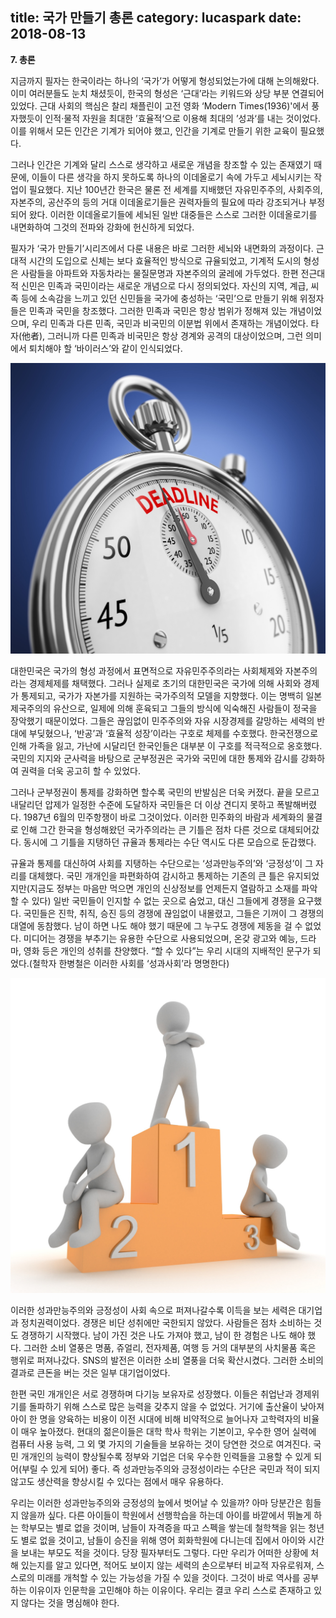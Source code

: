 title: 국가 만들기 총론
category: lucaspark
date: 2018-08-13
------------------------------------

**7. 총론**
  
지금까지 필자는 한국이라는 하나의 ‘국가’가 어떻게 형성되었는가에 대해 논의해왔다. 이미 여러분들도 눈치 채셨듯이, 한국의 형성은 ‘근대’라는 키워드와 상당 부분 연결되어 있었다. 근대 사회의 핵심은 찰리 채플린이 고전 영화 ‘Modern Times(1936)'에서 풍자했듯이 인적·물적 자원을 최대한 ’효율적‘으로 이용해 최대의 ’성과‘를 내는 것이었다. 이를 위해서 모든 인간은 기계가 되어야 했고, 인간을 기계로 만들기 위한 교육이 필요했다. 

그러나 인간은 기계와 달리 스스로 생각하고 새로운 개념을 창조할 수 있는 존재였기 때문에, 이들이 다른 생각을 하지 못하도록 하나의 이데올로기 속에 가두고 세뇌시키는 작업이 필요했다. 지난 100년간 한국은 물론 전 세계를 지배했던 자유민주주의, 사회주의, 자본주의, 공산주의 등의 거대 이데올로기들은 권력자들의 필요에 따라 강조되거나 부정되어 왔다. 이러한 이데올로기들에 세뇌된 일반 대중들은 스스로 그러한 이데올로기를 내면화하여 그것의 전파와 강화에 헌신하게 되었다. 

필자가 ‘국가 만들기’시리즈에서 다룬 내용은 바로 그러한 세뇌와 내면화의 과정이다. 근대적 시간의 도입으로 신체는 보다 효율적인 방식으로 규율되었고, 기계적 도시의 형성은 사람들을 아파트와 자동차라는 물질문명과 자본주의의 굴레에 가두었다. 한편 전근대적 신민은 민족과 국민이라는 새로운 개념으로 다시 정의되었다. 자신의 지역, 계급, 씨족 등에 소속감을 느끼고 있던 신민들을 국가에 충성하는 ‘국민’으로 만들기 위해 위정자들은 민족과 국민을 창조했다. 그러한 민족과 국민은 항상 범위가 정해져 있는 개념이었으며, 우리 민족과 다른 민족, 국민과 비국민의 이분법 위에서 존재하는 개념이었다. 타자(他者), 그러니까 다른 민족과 비국민은 항상 경계와 공격의 대상이었으며, 그런 의미에서 퇴치해야 할 ‘바이러스’와 같이 인식되었다. 

![pixabay](./userdata/images/081318-1.jpg)

대한민국은 국가의 형성 과정에서 표면적으로 자유민주주의라는 사회체제와 자본주의라는 경제체제를 채택했다. 그러나 실제로 초기의 대한민국은 국가에 의해 사회와 경제가 통제되고, 국가가 자본가를 지원하는 국가주의적 모델을 지향했다. 이는 명백히 일본 제국주의의 유산으로, 일제에 의해 훈육되고 그들의 방식에 익숙해진 사람들이 정국을 장악했기 때문이었다. 그들은 끊임없이 민주주의와 자유 시장경제를 갈망하는 세력의 반대에 부딪혔으나, ‘반공’과 ‘효율적 성장’이라는 구호로 체제를 수호했다. 한국전쟁으로 인해 가족을 잃고, 가난에 시달리던 한국인들은 대부분 이 구호를 적극적으로 옹호했다. 국민의 지지와 군사력을 바탕으로 군부정권은 국가와 국민에 대한 통제와 감시를 강화하여 권력을 더욱 공고히 할 수 있었다.  

그러나 군부정권이 통제를 강화하면 할수록 국민의 반발심은 더욱 커졌다. 끝을 모르고 내달리던 압제가 일정한 수준에 도달하자 국민들은 더 이상 견디지 못하고 폭발해버렸다. 1987년 6월의 민주항쟁이 바로 그것이었다. 이러한 민주화의 바람과 세계화의 물결로 인해 그간 한국을 형성해왔던 국가주의라는 큰 기틀은 점차 다른 것으로 대체되어갔다. 동시에 그 기틀을 지탱하던 규율과 통제라는 수단 역시도 다른 모습으로 둔갑했다. 

규율과 통제를 대신하여 사회를 지탱하는 수단으로는 ‘성과만능주의’와 ‘긍정성’이 그 자리를 대체했다. 국민 개개인을 파편화하여 감시하고 통제하는 기존의 큰 틀은 유지되었지만(지금도 정부는 마음만 먹으면 개인의 신상정보를 언제든지 열람하고 소재를 파악할 수 있다) 일반 국민들이 인지할 수 없는 곳으로 숨었고, 대신 그들에게 경쟁을 요구했다. 국민들은 진학, 취직, 승진 등의 경쟁에 끊임없이 내몰렸고, 그들은 기꺼이 그 경쟁의 대열에 동참했다. 남이 하면 나도 해야 했기 때문에 그 누구도 경쟁에 제동을 걸 수 없었다. 미디어는 경쟁을 부추기는 유용한 수단으로 사용되었으며, 온갖 광고와 예능, 드라마, 영화 등은 개인의 성취를 찬양했다. “할 수 있다”는 우리 시대의 지배적인 문구가 되었다.(철학자 한병철은 이러한 사회를 ‘성과사회’라 명명한다)

![pixabay](./userdata/images/081318-2.jpg)

이러한 성과만능주의와 긍정성이 사회 속으로 퍼져나갈수록 이득을 보는 세력은 대기업과 정치권력이었다. 경쟁은 비단 성취에만 국한되지 않았다. 사람들은 점차 소비하는 것도 경쟁하기 시작했다. 남이 가진 것은 나도 가져야 했고, 남이 한 경험은 나도 해야 했다. 그러한 소비 열풍은 명품, 쥬얼리, 전자제품, 여행 등 거의 대부분의 사치물품 혹은 행위로 퍼져나갔다. SNS의 발전은 이러한 소비 열풍을 더욱 확산시켰다. 그러한 소비의 결과로 큰돈을 버는 것은 일부 대기업이었다. 

한편 국민 개개인은 서로 경쟁하며 다기능 보유자로 성장했다. 이들은 취업난과 경제위기를 돌파하기 위해 스스로 많은 능력을 갖추지 않을 수 없었다. 거기에 출산율이 낮아져 아이 한 명을 양육하는 비용이 이전 시대에 비해 비약적으로 늘어나자 고학력자의 비율이 매우 높아졌다. 현대의 젊은이들은 대학 학사 학위는 기본이고, 우수한 영어 실력에 컴퓨터 사용 능력, 그 외 몇 가지의 기술들을 보유하는 것이 당연한 것으로 여겨진다. 국민 개개인의 능력이 향상될수록 정부와 기업은 더욱 우수한 인력들을 고용할 수 있게 되어(부릴 수 있게 되어) 좋다. 즉 성과만능주의와 긍정성이라는 수단은 국민과 적이 되지 않고도 생산력을 향상시킬 수 있다는 점에서 매우 유용하다.    

우리는 이러한 성과만능주의와 긍정성의 늪에서 벗어날 수 있을까? 아마 당분간은 힘들지 않을까 싶다. 다른 아이들이 학원에서 선행학습을 하는데 아이를 바깥에서 뛰놀게 하는 학부모는 별로 없을 것이며, 남들이 자격증을 따고 스펙을 쌓는데 철학책을 읽는 청년도 별로 없을 것이고, 남들이 승진을 위해 영어 회화학원에 다니는데 집에서 아이와 시간을 보내는 부모도 적을 것이다. 당장 필자부터도 그렇다. 다만 우리가 어떠한 상황에 처해 있는지를 알고 있다면, 적어도 보이지 않는 세력의 손으로부터 비교적 자유로워져, 스스로의 미래를 개척할 수 있는 가능성을 가질 수 있을 것이다. 그것이 바로 역사를 공부하는 이유이자 인문학을 고민해야 하는 이유이다. 우리는 결코 우리 스스로 존재하고 있지 않다는 것을 명심해야 한다.

